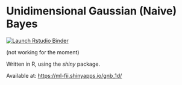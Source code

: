 # Unidimensional Gaussian (Naive) Bayes

<!-- badges: start -->
[![Launch Rstudio Binder](http://mybinder.org/badge_logo.svg)](https://mybinder.org/v2/gh/aciobanusebi/gnb_1d_r_shiny/master?urlpath=shiny/app/)
<!-- badges: end -->
(not working for the moment)

Written in R, using the *shiny* package.

Available at: https://ml-fii.shinyapps.io/gnb_1d/
